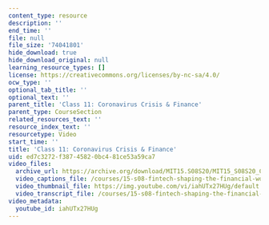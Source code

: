 ```yaml
---
content_type: resource
description: ''
end_time: ''
file: null
file_size: '74041801'
hide_download: true
hide_download_original: null
learning_resource_types: []
license: https://creativecommons.org/licenses/by-nc-sa/4.0/
ocw_type: ''
optional_tab_title: ''
optional_text: ''
parent_title: 'Class 11: Coronavirus Crisis & Finance'
parent_type: CourseSection
related_resources_text: ''
resource_index_text: ''
resourcetype: Video
start_time: ''
title: 'Class 11: Coronavirus Crisis & Finance'
uid: ed7c3272-f387-4582-0bc4-81ce53a59ca7
video_files:
  archive_url: https://archive.org/download/MIT15.S08S20/MIT15_S08S20_Class11_300k.mp4
  video_captions_file: /courses/15-s08-fintech-shaping-the-financial-world-spring-2020/ea41d822838350acb9041669302b3ab6_iahUTx27HUg.vtt
  video_thumbnail_file: https://img.youtube.com/vi/iahUTx27HUg/default.jpg
  video_transcript_file: /courses/15-s08-fintech-shaping-the-financial-world-spring-2020/249a38809c777c248ec4c38cedc03aff_iahUTx27HUg.pdf
video_metadata:
  youtube_id: iahUTx27HUg
---
```

